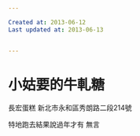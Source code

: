 ```yaml
---

Created at: 2013-06-12
Last updated at: 2013-06-13


---
```


# 小姑要的牛軋糖


長宏蛋糕
新北市永和區秀朗路二段214號

特地跑去結果說過年才有
無言

